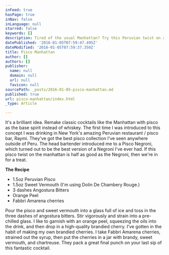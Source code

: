 ```yaml
---
inFeed: true
hasPage: true
inNav: false
inLanguage: null
starred: false
keywords: []
description: Tired of the usual Manhattan? Try this Peruvian twist on an American classic.
datePublished: '2016-01-05T07:59:47.495Z'
dateModified: '2016-01-05T07:59:37.350Z'
title: Pisco Manhattan
author: []
authors: []
publisher:
  name: null
  domain: null
  url: null
  favicon: null
sourcePath: _posts/2016-01-05-pisco-manhattan.md
published: true
url: pisco-manhattan/index.html
_type: Article

---
```

It's a brilliant idea. Remake classic cocktails like the Manhattan with pisco as the base spirit instead of whiskey. The first time I was introduced to this concept I was drinking in New York's amazing Peruvian restaurant / pisco bar, Raymi. They've got the best pisco collection I've seen anywhere outside of Peru. The head bartender introduced me to a Pisco Negroni, which turned out to be the best version of a Negroni I've ever had. If this pisco twist on the manhattan is half as good as the Negroni, then we're in for a treat. 

**The Recipe**

* 1.5oz Peruvian Pisco 
* 1.5oz Sweet Vermouth (I'm using Dolin De Chambery Rouge.) 
* 3 dashes Angostura Bitters 
* Orange Peel 
* Fabbri Amarena cherries

Pour the pisco and sweet vermouth into a glass full of ice and toss in the three dashes of angostura bitters. Stir vigorously and strain into a pre-chilled glass. I like to garnish with an orange peel, squeezing the oils into the drink, and then drop in a high-quality brandied cherry.  I've gotten in the habit of making my own brandied cherries. I take Fabbri Amarena cherries, strained out the syrup, then put the cherries in a jar with brandy, sweet vermouth, and chartreuse. They pack a great final punch on your last sip of this fantastic cocktail.